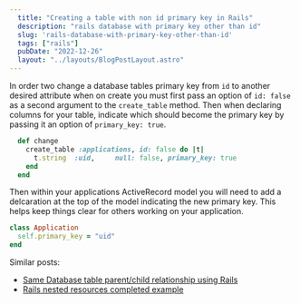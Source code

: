 ```yaml
---
  title: "Creating a table with non id primary key in Rails"
  description: "rails database with primary key other than id"
  slug: 'rails-database-with-primary-key-other-than-id'
  tags: ["rails"]
  pubDate: "2022-12-26"
  layout: "../layouts/BlogPostLayout.astro"
---
```


In order two change a database tables primary key from `id` to another desired attribute when on create you must first pass an option of `id: false` as a second argument to the `create_table` method. Then when declaring columns for your table, indicate which should become the primary key by passing it an option of `primary_key: true`.

```ruby
  def change
    create_table :applications, id: false do |t|
      t.string  :uid,     null: false, primary_key: true
    end
  end
```

Then within your applications ActiveRecord model you will need to add a delcaration at the top of the model indicating the new primary key. This helps keep things clear for others working on your application. 

```ruby
class Application
  self.primary_key = "uid"
end
```

Similar posts:
- [Same Database table parent/child relationship using Rails](https://tinytechtuts.com/2021-same-db-table-parent-child-relationship-rails/)
 - [Rails nested resources completed example](https://tinytechtuts.com/2021-rails-nested-resources-mvc-complete-example/)

